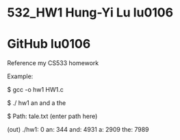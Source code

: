 # 532_HW1    Hung-Yi Lu    lu0106

# GitHub lu0106

Reference my CS533 homework


Example:

$ gcc -o hw1 HW1.c

$ ./ hw1 an and a the

$ Path: tale.txt  (enter path here)

(out)
./hw1:   0
an:   344
and:   4931
a:   2909
the:   7989
